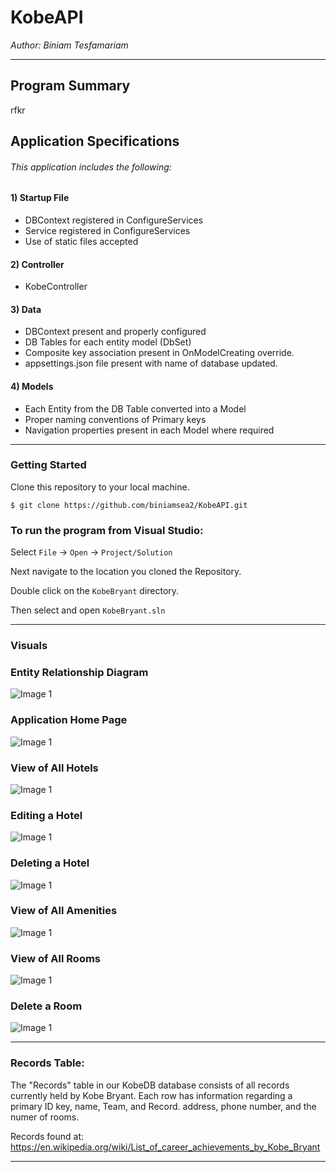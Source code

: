 # KobeAPI
*Author: Biniam Tesfamariam*

----

## Program Summary 
rfkr

## Application Specifications
###### This application includes the following:  

#### 1) Startup File 
- DBContext registered in ConfigureServices  
- Service registered in ConfigureServices    
- Use of static files accepted  

#### 2) Controller  
- KobeController  
#### 3) Data  
- DBContext present and properly configured  
- DB Tables for each entity model (DbSet<Kobe>)  
- Composite key association present in OnModelCreating override.  
- appsettings.json file present with name of database updated.  
 
#### 4) Models  
- Each Entity from the DB Table converted into a Model  
- Proper naming conventions of Primary keys  
- Navigation properties present in each Model where required  
---

### Getting Started
Clone this repository to your local machine.

```
$ git clone https://github.com/biniamsea2/KobeAPI.git
```

### To run the program from Visual Studio:
Select ```File``` -> ```Open``` -> ```Project/Solution```

Next navigate to the location you cloned the Repository.

Double click on the ```KobeBryant``` directory.

Then select and open ```KobeBryant.sln```

---

### Visuals

### Entity Relationship Diagram
![Image 1]()
### Application Home Page
![Image 1]()
### View of All Hotels
![Image 1]()
### Editing a Hotel
![Image 1]()
### Deleting a Hotel
![Image 1]()
### View of All Amenities
![Image 1]()
### View of All Rooms
![Image 1]()
### Delete a Room
![Image 1]()

---
### Records Table:  
The "Records" table in our KobeDB database consists of all records currently held by Kobe Bryant. Each row has information regarding a primary ID key, name, Team, and Record. address, phone number, and the numer of rooms. 

Records found at: https://en.wikipedia.org/wiki/List_of_career_achievements_by_Kobe_Bryant  

---
